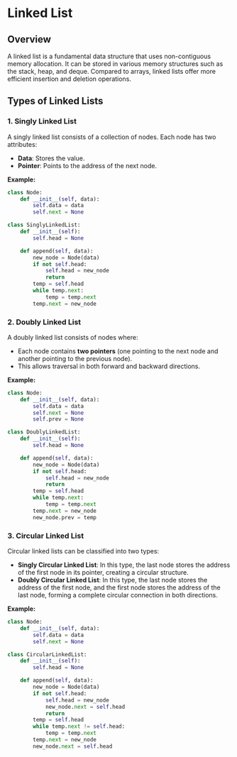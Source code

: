# Linked List

## Overview

A linked list is a fundamental data structure that uses non-contiguous memory allocation. It can be stored in various memory structures such as the stack, heap, and deque. Compared to arrays, linked lists offer more efficient insertion and deletion operations.

## Types of Linked Lists

### 1. Singly Linked List

A singly linked list consists of a collection of nodes. Each node has two attributes:

- **Data**: Stores the value.
- **Pointer**: Points to the address of the next node.

**Example:**
```python
class Node:
    def __init__(self, data):
        self.data = data
        self.next = None

class SinglyLinkedList:
    def __init__(self):
        self.head = None

    def append(self, data):
        new_node = Node(data)
        if not self.head:
            self.head = new_node
            return
        temp = self.head
        while temp.next:
            temp = temp.next
        temp.next = new_node
```

### 2. Doubly Linked List

A doubly linked list consists of nodes where:

- Each node contains **two pointers** (one pointing to the next node and another pointing to the previous node).
- This allows traversal in both forward and backward directions.

**Example:**
```python
class Node:
    def __init__(self, data):
        self.data = data
        self.next = None
        self.prev = None

class DoublyLinkedList:
    def __init__(self):
        self.head = None

    def append(self, data):
        new_node = Node(data)
        if not self.head:
            self.head = new_node
            return
        temp = self.head
        while temp.next:
            temp = temp.next
        temp.next = new_node
        new_node.prev = temp
```

### 3. Circular Linked List

Circular linked lists can be classified into two types:

- **Singly Circular Linked List**: In this type, the last node stores the address of the first node in its pointer, creating a circular structure.
- **Doubly Circular Linked List**: In this type, the last node stores the address of the first node, and the first node stores the address of the last node, forming a complete circular connection in both directions.

**Example:**
```python
class Node:
    def __init__(self, data):
        self.data = data
        self.next = None

class CircularLinkedList:
    def __init__(self):
        self.head = None

    def append(self, data):
        new_node = Node(data)
        if not self.head:
            self.head = new_node
            new_node.next = self.head
            return
        temp = self.head
        while temp.next != self.head:
            temp = temp.next
        temp.next = new_node
        new_node.next = self.head
```

